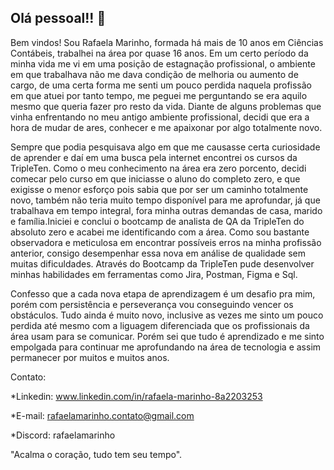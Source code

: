 ## Olá pessoal!! 👋

Bem vindos! Sou Rafaela Marinho, formada há mais de 10 anos em Ciências Contábeis, trabalhei na área por quase 16 anos. Em um certo período da minha vida me vi em uma posição de estagnação profissional, o ambiente em que trabalhava não me dava condição de melhoria ou aumento de cargo, de uma certa forma me senti um pouco perdida naquela profissão em que atuei por tanto tempo, me peguei me perguntando se era aquilo mesmo que queria fazer pro resto da vida. Diante de alguns problemas que vinha enfrentando no meu antigo ambiente profissional, decidi que era a hora de mudar de ares, conhecer e me apaixonar por algo totalmente novo. 

Sempre que podia pesquisava algo em que me causasse certa curiosidade de aprender e daí em uma busca pela internet encontrei os cursos da TripleTen. Como o meu conhecimento na área era zero porcento, decidi comecar pelo curso em que iniciasse o aluno do completo zero, e que exigisse o menor esforço pois sabia que por ser um caminho totalmente novo, também não teria muito tempo disponível para me aprofundar, já que trabalhava em tempo integral, fora minha outras demandas de casa, marido e família.Iniciei e conclui o bootcamp de analista de QA da TripleTen do absoluto zero e acabei me identificando com a área. Como sou bastante observadora e meticulosa em encontrar possíveis erros na minha profissão anterior, consigo desempenhar essa nova em análise de qualidade sem muitas dificuldades. Através do Bootcamp da TripleTen pude desenvolver minhas habilidades em ferramentas como Jira, Postman, Figma e Sql.

Confesso que a cada nova etapa de aprendizagem é um desafio pra mim, porém com persistência e perseverança vou conseguindo vencer os obstáculos. Tudo ainda é muito novo, inclusive as vezes me sinto um pouco perdida até mesmo com a liguagem diferenciada que os profissionais da área usam para se comunicar. Porém sei que tudo é aprendizado e me sinto empolgada para continuar me aprofundando na área de tecnologia e assim permanecer por muitos e muitos anos.

Contato:

*Linkedin: www.linkedin.com/in/rafaela-marinho-8a2203253

*E-mail: rafaelamarinho.contato@gmail.com

*Discord: rafaelamarinho


"Acalma o coração, tudo tem seu tempo".
<!--
**Rafaeladmarinho/Rafaeladmarinho** is a ✨ _special_ ✨ repository because its `README.md` (this file) appears on your GitHub profile.

Here are some ideas to get you started:

- 🔭 I’m currently working on ...
- 🌱 I’m currently learning ...
- 👯 I’m looking to collaborate on ...
- 🤔 I’m looking for help with ...
- 💬 Ask me about ...
- 📫 How to reach me: ...
- 😄 Pronouns: ...
- ⚡ Fun fact: ...
-->
